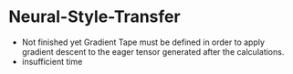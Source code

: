 # Neural-Style-Transfer
- Not finished yet
Gradient Tape must be defined in order to apply gradient descent to the eager tensor generated after the calculations.
- insufficient time
